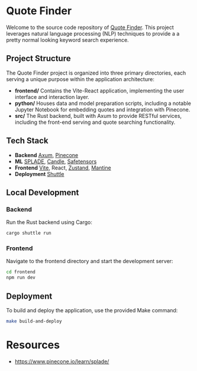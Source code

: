 # Quote Finder
Welcome to the source code repository of [Quote Finder](https://quotes.shuttleapp.rs/). This project leverages natural language processing (NLP) techniques to provide a 
a pretty normal looking keyword search experience.

## Project Structure
The Quote Finder project is organized into three primary directories, each serving a unique purpose within the application architecture:

- **frontend/** Contains the Vite-React application, implementing the user interface and interaction layer.
- **python/** Houses data and model preparation scripts, including a notable Jupyter Notebook for embedding quotes and integration with Pinecone.
- **src/** The Rust backend, built with Axum to provide RESTful services, including the front-end serving and quote searching functionality.

## Tech Stack
- **Backend** [Axum](https://github.com/tokio-rs/axum), [Pinecone](https://www.pinecone.io/)
- **ML** [SPLADE](https://huggingface.co/naver/efficient-splade-VI-BT-large-query), [Candle](https://github.com/huggingface/candle), [Safetensors](https://huggingface.co/docs/safetensors/en/index)
- **Frontend** [Vite](https://vitejs.dev/), React, [Zustand](https://docs.pmnd.rs/zustand/getting-started/introduction), [Mantine](https://mantine.dev/)
- **Deployment** [Shuttle](https://www.shuttle.rs/)

## Local Development
### Backend
Run the Rust backend using Cargo:
```sh
cargo shuttle run
```
### Frontend
Navigate to the frontend directory and start the development server:
```sh
cd frontend
npm run dev
```
## Deployment
To build and deploy the application, use the provided Make command:
```sh
make build-and-deploy
```

# Resources
- https://www.pinecone.io/learn/splade/
